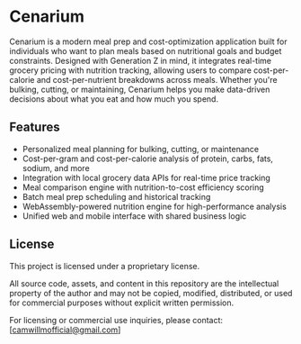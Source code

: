 # Cenarium

Cenarium is a modern meal prep and cost-optimization application built for individuals who want to plan meals based on nutritional goals and budget constraints. Designed with Generation Z in mind, it integrates real-time grocery pricing with nutrition tracking, allowing users to compare cost-per-calorie and cost-per-nutrient breakdowns across meals. Whether you're bulking, cutting, or maintaining, Cenarium helps you make data-driven decisions about what you eat and how much you spend.

## Features

- Personalized meal planning for bulking, cutting, or maintenance
- Cost-per-gram and cost-per-calorie analysis of protein, carbs, fats, sodium, and more
- Integration with local grocery data APIs for real-time price tracking
- Meal comparison engine with nutrition-to-cost efficiency scoring
- Batch meal prep scheduling and historical tracking
- WebAssembly-powered nutrition engine for high-performance analysis
- Unified web and mobile interface with shared business logic

## License

This project is licensed under a proprietary license.

All source code, assets, and content in this repository are the intellectual property of the author and may not be copied, modified, distributed, or used for commercial purposes without explicit written permission.

For licensing or commercial use inquiries, please contact: [camwillmofficial@gmail.com]